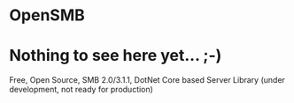 # OpenSMB
# Nothing to see here yet... ;-)
Free, Open Source, SMB 2.0/3.1.1, DotNet Core based Server Library (under development, not ready for production)

